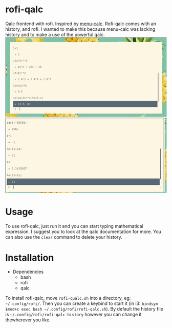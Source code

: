 # rofi-qalc
Qalc frontend with rofi. Inspired by [menu-calc](https://github.com/sumnerevans/menu-calc).
Rofi-qalc comes with an history, and rofi. I wanted to make this because menu-calc was lacking history and to make a use of the powerful qalc.
![Showcase 1](showcase1.png)
![Showcase 2](showcase2.png)

# Usage
To use rofi-qalc, just run it and you can start typing mathematical expression. I suggest you to look at the qalc documentation for more.
You can also use the ```clear``` command to delete your history.
# Installation
* Dependencies
  - bash
  - rofi
  - qalc

To install rofi-qalc, move ```rofi-qualc.sh``` into a directory, eg: ```~/.config/rofi/```. Then you can create a keybind to start it (in i3: ```bindsym $mod+c exec bash ~/.config/rofi/rofi-qalc.sh```).
By default the history file is ```~/.config/rofi/rofi-qalc-history``` however you can change it thewherever you like.
